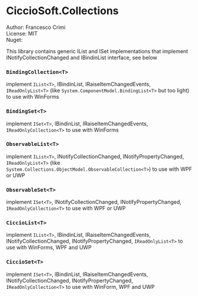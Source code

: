 # CiccioSoft.Collections


Author: Francesco Crimi <br>
License: MIT <br>
Nuget: <br>

This library contains generic IList and ISet implementations that implement INotifyCollectionChanged and IBindinList interface, see below


### `BindingCollection<T>`
  implement `IList<T>`, IBindinList, IRaiseItemChangedEvents, `IReadOnlyList<T>` (like `System.ComponentModel.BindingList<T>` but too light) to use with WinForms

### `BindingSet<T>`
  implement `ISet<T>`, IBindinList, IRaiseItemChangedEvents, `IReadOnlyCollection<T>` to use with WinForms

### `ObservableList<T>`
  implement `IList<T>`, INotifyCollectionChanged, INotifyPropertyChanged, `IReadOnlyList<T>` (like `System.Collections.ObjectModel.ObservableCollection<T>`) to use with WPF or UWP

### `ObservableSet<T>`
  implement `ISet<T>`, INotifyCollectionChanged, INotifyPropertyChanged, `IReadOnlyCollection<T>` to use with WPF or UWP

### `CiccioList<T>`
  implement `IList<T>`, IBindinList, IRaiseItemChangedEvents, INotifyCollectionChanged, INotifyPropertyChanged, `IReadOnlyList<T>` to use with WinForms, WPF and UWP

### `CiccioSet<T>`
  implement `ISet<T>`, IBindinList, IRaiseItemChangedEvents, INotifyCollectionChanged, INotifyPropertyChanged, `IReadOnlyCollection<T>` to use with WinForm, WPF and UWP
  
